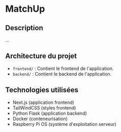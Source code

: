 # MatchUp

## Description

...

## Architecture du projet
* `frontend/` : Contient le frontend de l'application.
* `backend/` : Contient le backend de l'application.

## Technologies utilisées
* Next.js (application frontend)
* TailWindCSS (styles frontend)
* Python Flask (application backend)
* Docker (conteneurisation)
* Raspberry Pi OS (système d'exploitation serveur)